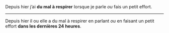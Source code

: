 <!---->Depuis hier j’ai <b>du mal à respirer</b> lorsque je parle <em>ou</em> fais un petit effort.

---

<!---->Depuis hier il ou elle a </b>du mal à respirer</b> en parlant <em>ou</em> en faisant un petit effort <b>dans les dernières 24 heures</b>.
